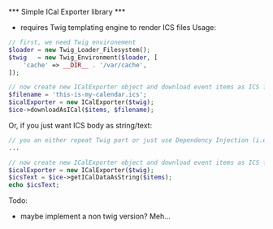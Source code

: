 *** Simple ICal Exporter library ***
 - requires Twig templating engine to render ICS files
Usage:

```php
// first, we need Twig environement
$loader = new Twig_Loader_Filesystem();
$twig   = new Twig_Environment($loader, [
    'cache' => __DIR__ . '/var/cache',
]);

// now create new ICalExporter object and download event items as ICS file
$filename = 'this-is-my-calendar.ics';
$icalExporter = new ICalExporter($twig);
$ice->downloadAsICal($items, $filename);
```

Or, if you just want ICS body as string/text:

```php
// you an either repeat Twig part or just use Dependency Injection (i.e. in Symfony) to inject twig to the class, then fetch it as a service
...

// now create new ICalExporter object and download event items as ICS file
$icalExporter = new ICalExporter($twig);
$icsText = $ice->getICalDataAsString($items);
echo $icsText;
```

Todo:
- maybe implement a non twig version? Meh...
